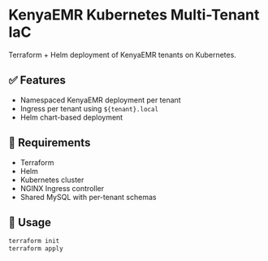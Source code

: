 # KenyaEMR Kubernetes Multi-Tenant IaC

Terraform + Helm deployment of KenyaEMR tenants on Kubernetes.

## ✅ Features
- Namespaced KenyaEMR deployment per tenant
- Ingress per tenant using `${tenant}.local`
- Helm chart-based deployment

## 🔧 Requirements
- Terraform
- Helm
- Kubernetes cluster
- NGINX Ingress controller
- Shared MySQL with per-tenant schemas

## 🚀 Usage

```bash
terraform init
terraform apply
